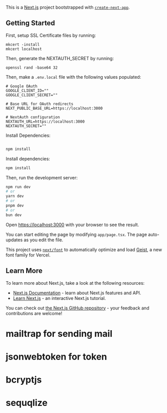 This is a [Next.js](https://nextjs.org) project bootstrapped with [`create-next-app`](https://nextjs.org/docs/app/api-reference/cli/create-next-app).

## Getting Started

First, setup SSL Certificate files by running:

```shell
mkcert -install
mkcert localhost
```

Then, generate the NEXTAUTH_SECRET by running:

```
openssl rand -base64 32
```

Then, make a `.env.local` file with the following values populated:

```
# Google OAuth
GOOGLE_CLIENT_ID=""
GOOGLE_CLIENT_SECRET=""

# Base URL for OAuth redirects
NEXT_PUBLIC_BASE_URL=https://localhost:3000

# NextAuth configuration
NEXTAUTH_URL=https://localhost:3000
NEXTAUTH_SECRET="" 
```

Install Dependencies:
```bash

npm install

```



Install dependencies:

```bash
npm install
```


Then, run the development server:

```bash
npm run dev
# or
yarn dev
# or
pnpm dev
# or
bun dev
```

Open [https://localhost:3000](http://localhost:3000) with your browser to see the result.

You can start editing the page by modifying `app/page.tsx`. The page auto-updates as you edit the file.

This project uses [`next/font`](https://nextjs.org/docs/app/building-your-application/optimizing/fonts) to automatically optimize and load [Geist](https://vercel.com/font), a new font family for Vercel.

## Learn More

To learn more about Next.js, take a look at the following resources:

- [Next.js Documentation](https://nextjs.org/docs) - learn about Next.js features and API.
- [Learn Next.js](https://nextjs.org/learn) - an interactive Next.js tutorial.

You can check out [the Next.js GitHub repository](https://github.com/vercel/next.js) - your feedback and contributions are welcome!



# mailtrap for sending mail
# jsonwebtoken for token
# bcryptjs
# sequqlize
